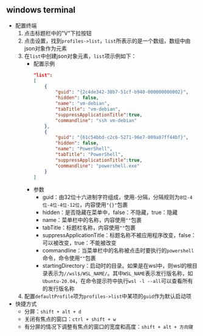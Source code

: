 ## windows terminal
* 配置终端
    1. 点击标题栏中的"V"下拉按钮
    1. 点击设置，找到`profiles->list`，`list`所表示的是一个数组，数组中由json对象作为元素
    1. 在`list`中创建json对象元素，`list`项示例如下：
        * 配置示例
            ```json
            "list":
            [
                {
                    "guid": "{2c4de342-38b7-51cf-b940-000000000002}",
                    "hidden": false,
                    "name": "vm-debian",
                    "tabTitle": "vm-debian",
                    "suppressApplicationTitle":true,
                    "commandline": "ssh vm-debian"
                },
                {
                    "guid": "{61c54bbd-c2c6-5271-96e7-009a87ff44bf}",
                    "hidden": false,
                    "name": "PowerShell",
                    "tabTitle": "PowerShell",
                    "suppressApplicationTitle":true,
                    "commandline": "powershell.exe"
                }
            ]
            ```
        * 参数
            * guid：由32位十六进制字符组成，使用`-`分隔，分隔规则为`8位-4位-4位-4位-12位`，内容使用`"{}"`包裹
            * hidden：是否隐藏在菜单中，false：不隐藏，true：隐藏
            * name：菜单栏中的名称，内容使用`""`包裹
            * tabTitle：标题栏名称，内容使用`""`包裹
            * suppressApplicationTitle：标题名称不被应用程序改变，false：可以被改变，true：不能被改变
            * commandline：当菜单栏中的名称被点击时要执行的`powershell`命令，命令使用`""`包裹 
            * startingDirectory：启动时的目录。如果是在wsl中，则wsl的根目录表示为`//wsl$/WSL_NAME/`。其中`WSL_NAME`表示发行版名称，如`Ubuntu-20.04`，在命令提示符中执行`wsl -l --all`可以查看所有的发行版名称
    1. 配置`defaultProfile`项为`profiles->list`中某项的`guid`作为默认启动项 
* 快捷方式
    * 分屏：`shift + alt + d`
    * 关闭有焦点的窗口：`ctrl + shift + w`
    * 有分屏的情况下调整有焦点的窗口的宽度和高度：`shift + alt + 方向键`
